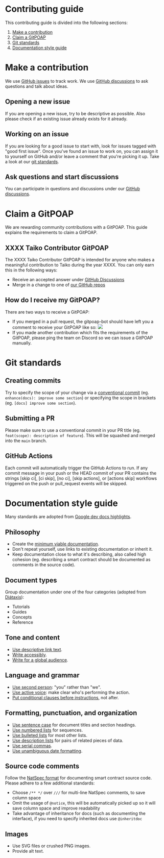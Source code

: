 # Contributing guide

This contributing guide is divided into the following sections:

1. [Make a contribution](#make-a-contribution)
2. [Claim a GitPOAP](#claim-a-gitpoap)
3. [Git standards](#git-standards)
4. [Documentation style guide](#documentation-style-guide)

# Make a contribution

We use [GitHub issues](https://github.com/taikoxyz/taiko-mono/issues) to track work. We use [GitHub discussions](https://github.com/taikoxyz/taiko-mono/discussions) to ask questions and talk about ideas.

## Opening a new issue

If you are opening a new issue, try to be descriptive as possible. Also please check if an existing issue already exists for it already.

## Working on an issue

If you are looking for a good issue to start with, look for issues tagged with "good first issue". Once you've found an issue to work on, you can assign it to yourself on GitHub and/or leave a comment that you're picking it up. Take a look at our [git standards](#git-standards).

## Ask questions and start discussions

You can participate in questions and discussions under our [GitHub discussions](https://github.com/taikoxyz/taiko-mono/discussions).

# Claim a GitPOAP

We are rewarding community contributions with a GitPOAP. This guide explains the requirements to claim a GitPOAP.

## XXXX Taiko Contributor GitPOAP

The XXXX Taiko Contributor GitPOAP is intended for anyone who makes a meaningful contribution to Taiko during the year XXXX. You can only earn this in the following ways:

- Receive an accepted answer under [GitHub Discussions](https://github.com/taikoxyz/taiko-mono/discussions)
- Merge in a change to one of [our GitHub repos](https://github.com/taikoxyz)

## How do I receive my GitPOAP?

There are two ways to receive a GitPOAP:

- If you merged in a pull request, the gitpoap-bot should have left you a comment to receive your GitPOAP like so:
  ![](/assets/images/2022-12-14-09-30-37.png)
- If you made another contribution which fits the requirements of the GitPOAP, please ping the team on Discord so we can issue a GitPOAP manually.

# Git standards

## Creating commits

Try to specify the scope of your change via a [conventional commit](https://www.conventionalcommits.org/en/v1.0.0/) (eg. `enhance(docs): improve some section`) or specifying the scope in brackets (eg. `[docs] improve some section`).

## Submitting a PR

Please make sure to use a conventional commit in your PR title (eg. `feat(scope): description of feature`). This will be squashed and merged into the `main` branch.

## GitHub Actions

Each commit will automatically trigger the GitHub Actions to run. If any commit message in your push or the HEAD commit of your PR contains the strings [skip ci], [ci skip], [no ci], [skip actions], or [actions skip] workflows triggered on the push or pull_request events will be skipped.

# Documentation style guide

Many standards are adopted from [Google dev docs highlights](https://developers.google.com/style/highlights).

## Philosophy

- Create the [minimum viable documentation](https://google.github.io/styleguide/docguide/best_practices.html#minimum-viable-documentation).
- Don't repeat yourself, use links to existing documentation or inherit it.
- Keep documentation close to what it's describing, also called high cohesion (eg. describing a smart contract should be documented as comments in the source code).

## Document types

Group documentation under one of the four categories (adopted from [Diátaxis](https://diataxis.fr/)):

- Tutorials
- Guides
- Concepts
- Reference

## Tone and content

- [Use descriptive link text](https://developers.google.com/style/link-text).
- [Write accessibly](https://developers.google.com/style/accessibility).
- [Write for a global audience](https://developers.google.com/style/translation).

## Language and grammar

- [Use second person](https://developers.google.com/style/person): "you" rather than "we".
- [Use active voice](https://developers.google.com/style/voice): make clear who's performing the action.
- [Put conditional clauses before instructions](https://developers.google.com/style/clause-order), not after.

## Formatting, punctuation, and organization

- [Use sentence case](https://developers.google.com/style/capitalization) for document titles and section headings.
- [Use numbered lists](https://developers.google.com/style/lists#types-of-lists) for sequences.
- [Use bulleted lists](https://developers.google.com/style/lists#types-of-lists) for most other lists.
- [Use description lists](https://developers.google.com/style/lists#types-of-lists) for pairs of related pieces of data.
- [Use serial commas](https://developers.google.com/style/commas).
- [Use unambiguous date formatting](https://developers.google.com/style/dates-times).

## Source code comments

Follow the [NatSpec format](https://docs.soliditylang.org/en/v0.8.16/natspec-format.html) for documenting smart contract source code. Please adhere to a few additional standards:

- Choose `/** */` over `///` for multi-line NatSpec comments, to save column space
- Omit the usage of `@notice`, this will be automatically picked up so it will save column space and improve readability
- Take advantage of inheritance for docs (such as documenting the interface), if you need to specify inherited docs use `@inheritdoc`

## Images

- Use SVG files or crushed PNG images.
- Provide alt text.

